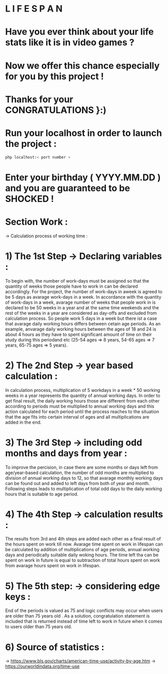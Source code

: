 # L I F E S P A N

# Have you ever think about your life stats like it is in video games ?

# Now we offer this chance especially for you by this project ! 

# Thanks for your CONGRATULATIONS }:) 

# Run your localhost in order to launch the project :
```bash
php localhost:< port number >
```
# Enter your birthday ( YYYY.MM.DD ) and you are guaranteed to be SHOCKED !

# Section Work :
-> Calculation process of working time :
# 1) The 1st Step -> Declaring variables :
   To begin with, the number of work-days must be assigned so that the quantity of weeks those people have to work in can be declared accordingly.
For the project, the number of work-days in aweek is agreed to be 5 days as avarage work-days in a week. In accordance with the quantity of work-days in a week, avarage number of weeks that people work in is declared to be 50 weeks in a year and at the same time weekends and the rest of the weeks in a year are considered as day-offs and excluded from calculation process. So people work 5 days in a week but there ist a case that avarage daily working hours differs  between cetain age periods. As an example, anvarage daily working hours between the ages of 18 and 24 is about 4 hours as they have to spent significant  amount of time on their study during this periodand etc (25-54 ages => 8 years, 54-65 ages => 7 years, 65-75 ages => 5 years). 
# 2) The 2nd Step -> year based calculation : 
   In calculation process, multiplication of 5 workdays in a week * 50  working weeks in a year represents the quantity of annual working days.
 In order to get final result, the daily working hours those are different from each other according to periods must be multiplied to annual working days and this action calculated for each period until the process reaches to the situation that the age fits into certain interval of ages and all multiplications are added in the end. 
# 3) The 3rd Step -> including odd months and days from year :
 To improve the percision, in case there are some months or days left from age/year-based calculation, the number of odd months are multiplied to division of annual working days to 12, so that avarage monthly working days can be found out and added to left days from both of year and month. Following steps leads to multiplication of total odd days to the daily working hours that is suitable to age period.  
# 4) The 4th Step -> calculation results :
   The results from 3rd and 4th steps are added each other as a final result of the hours spent on work till now. Avarage time spent on work in lifespan can be calculated by addition of multiplications of age periods, annual working days and periodically suitable daily woking hours. The time left tha can be spent on work in future is equal to subtraction of total hours spent on work from avarage hours spent on work in lifespan.
# 5) The 5th step: -> considering edge keys :
End of the periods is valued as 75 and logic conflicts may occur when users are older than 75 years old . As a solution, congratulation statement is included that is returned instead of time left to work in future when it comes to users older than 75 years old. 
# 6) Source of statistics :
-> https://www.bls.gov/charts/american-time-use/activity-by-age.htm
-> https://ourworldindata.org/time-use
